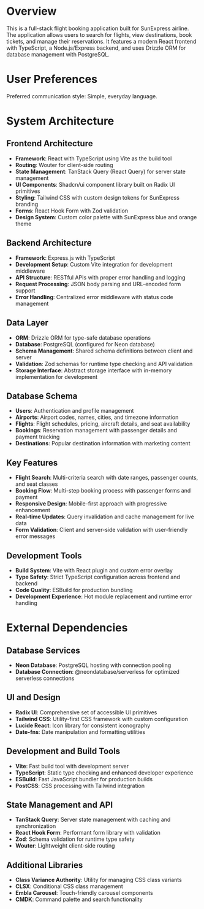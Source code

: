 # Overview

This is a full-stack flight booking application built for SunExpress airline. The application allows users to search for flights, view destinations, book tickets, and manage their reservations. It features a modern React frontend with TypeScript, a Node.js/Express backend, and uses Drizzle ORM for database management with PostgreSQL.

# User Preferences

Preferred communication style: Simple, everyday language.

# System Architecture

## Frontend Architecture
- **Framework**: React with TypeScript using Vite as the build tool
- **Routing**: Wouter for client-side routing
- **State Management**: TanStack Query (React Query) for server state management
- **UI Components**: Shadcn/ui component library built on Radix UI primitives
- **Styling**: Tailwind CSS with custom design tokens for SunExpress branding
- **Forms**: React Hook Form with Zod validation
- **Design System**: Custom color palette with SunExpress blue and orange theme

## Backend Architecture
- **Framework**: Express.js with TypeScript
- **Development Setup**: Custom Vite integration for development middleware
- **API Structure**: RESTful APIs with proper error handling and logging
- **Request Processing**: JSON body parsing and URL-encoded form support
- **Error Handling**: Centralized error middleware with status code management

## Data Layer
- **ORM**: Drizzle ORM for type-safe database operations
- **Database**: PostgreSQL (configured for Neon database)
- **Schema Management**: Shared schema definitions between client and server
- **Validation**: Zod schemas for runtime type checking and API validation
- **Storage Interface**: Abstract storage interface with in-memory implementation for development

## Database Schema
- **Users**: Authentication and profile management
- **Airports**: Airport codes, names, cities, and timezone information
- **Flights**: Flight schedules, pricing, aircraft details, and seat availability
- **Bookings**: Reservation management with passenger details and payment tracking
- **Destinations**: Popular destination information with marketing content

## Key Features
- **Flight Search**: Multi-criteria search with date ranges, passenger counts, and seat classes
- **Booking Flow**: Multi-step booking process with passenger forms and payment
- **Responsive Design**: Mobile-first approach with progressive enhancement
- **Real-time Updates**: Query invalidation and cache management for live data
- **Form Validation**: Client and server-side validation with user-friendly error messages

## Development Tools
- **Build System**: Vite with React plugin and custom error overlay
- **Type Safety**: Strict TypeScript configuration across frontend and backend
- **Code Quality**: ESBuild for production bundling
- **Development Experience**: Hot module replacement and runtime error handling

# External Dependencies

## Database Services
- **Neon Database**: PostgreSQL hosting with connection pooling
- **Database Connection**: @neondatabase/serverless for optimized serverless connections

## UI and Design
- **Radix UI**: Comprehensive set of accessible UI primitives
- **Tailwind CSS**: Utility-first CSS framework with custom configuration
- **Lucide React**: Icon library for consistent iconography
- **Date-fns**: Date manipulation and formatting utilities

## Development and Build Tools
- **Vite**: Fast build tool with development server
- **TypeScript**: Static type checking and enhanced developer experience
- **ESBuild**: Fast JavaScript bundler for production builds
- **PostCSS**: CSS processing with Tailwind integration

## State Management and API
- **TanStack Query**: Server state management with caching and synchronization
- **React Hook Form**: Performant form library with validation
- **Zod**: Schema validation for runtime type safety
- **Wouter**: Lightweight client-side routing

## Additional Libraries
- **Class Variance Authority**: Utility for managing CSS class variants
- **CLSX**: Conditional CSS class management
- **Embla Carousel**: Touch-friendly carousel components
- **CMDK**: Command palette and search functionality